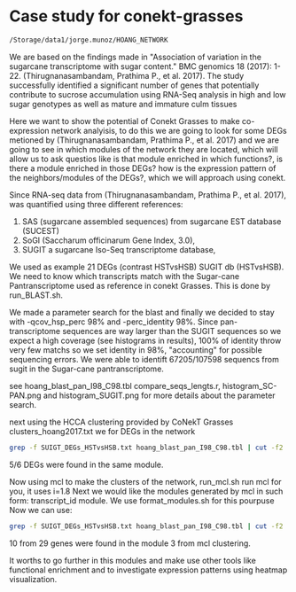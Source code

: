# Case study for conekt-grasses
```sh
/Storage/data1/jorge.munoz/HOANG_NETWORK
```
We are based on the findings made in "Association of variation in the sugarcane transcriptome with sugar content." BMC genomics 18 (2017): 1-22. (Thirugnanasambandam, Prathima P., et al. 2017).
The study successfully identified a significant number of genes that potentially contribute to sucrose accumulation using RNA-Seq analysis in high and low sugar genotypes as well as mature and immature culm tissues

Here we want to show the potential of Conekt Grasses to make co-expression network analyisis, to do this we are going to look for some DEGs metioned by (Thirugnanasambandam, Prathima P., et al. 2017) and we are going to see in which modules of the network they are located, which will allow us to ask questios like is that module enriched in which functions?, is there a module enriched in those DEGs? how is the expression pattern of the neighbors/modules of the DEGs?, which we will approach using conekt.

Since RNA-seq data from (Thirugnanasambandam, Prathima P., et al. 2017), was quantified using three different references: 
1) SAS (sugarcane assembled sequences) from sugarcane EST database (SUCEST)
2) SoGI (Saccharum officinarum Gene Index, 3.0),
3) SUGIT a sugarcane Iso-Seq transcriptome database, 

We used as example 21 DEGs (contrast HSTvsHSB)  SUGIT db (HSTvsHSB). We need to know which transcripts match with the Sugar-cane Pantranscriptome used as reference in conekt Grasses. This is done by run_BLAST.sh.

We made a parameter search for the blast and finally we decided to stay with -qcov_hsp_perc 98% and -perc_identity 98%. Since pan-transcriptome sequences are way larger than the SUGIT sequences so we expect a high coverage (see histograms in results),  100% of identity throw very few matchs so we set identity in 98%, "accounting" for possible sequencing errors. 
We were able to identift 67205/107598 sequencs from sugit in the Sugar-cane pantranscriptome.

see hoang_blast_pan_I98_C98.tbl compare_seqs_lengts.r, histogram_SC-PAN.png and histogram_SUGIT.png for more details about the parameter search.

next using  the HCCA clustering provided by CoNekT Grasses clusters_hoang2017.txt we for DEGs in the network
```sh
grep -f SUIGT_DEGs_HSTvsHSB.txt hoang_blast_pan_I98_C98.tbl | cut -f2 | xargs -I{} grep {} clusters_hoang2017.txt > HCCA_HSTvsHSB.txt
```
5/6 DEGs were found in the same module.

Now using mcl to make the clusters of the network, run_mcl.sh run mcl for you, it uses i=1.8
Next we would like the modules generated by mcl in such form: transcript_id   module. We use format_modules.sh for this pourpuse
Now we can use:
```sh
grep -f SUIGT_DEGs_HSTvsHSB.txt hoang_blast_pan_I98_C98.tbl | cut -f2 | xargs -I{} grep {} Hoang2017_mcl_formated.mcl
```
10 from 29 genes were found in the module 3 from mcl clustering.

It worths to go further in this modules and make use other tools like functional enrichment and to investigate expression patterns using heatmap visualization.
